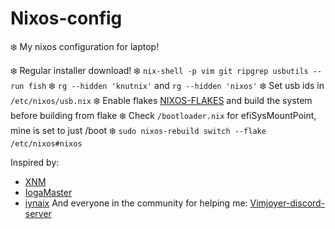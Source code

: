 # Nixos-config
❄️ My nixos configuration for laptop!

❄️ Regular installer download!
❄️ `nix-shell -p vim git ripgrep usbutils --run fish`
❄️ `rg --hidden 'knutnix'` and `rg --hidden 'nixos'`
❄️ Set usb ids in `/etc/nixos/usb.nix`
❄️ Enable flakes [NIXOS-FLAKES](https://nixos.wiki/wiki/Flakes) and build the system before building from flake
❄️ Check `/bootloader.nix` for efiSysMountPoint, mine is set to just /boot
❄️ `sudo nixos-rebuild switch --flake /etc/nixos#nixos`

Inspired by:
- [XNM](https://github.com/XNM1)
- [IogaMaster](https://github.com/IogaMaster)
- [iynaix](https://github.com/iynaix)
And everyone in the community for helping me: [Vimjoyer-discord-server](https://discord.gg/k6EjAw6m)
